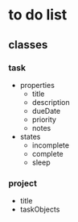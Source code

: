 # to do list

## classes
### task
- properties
    - title
    - description
    - dueDate
    - priority
    - notes
- states
    - incomplete
    - complete
    - sleep
### project
- title
- taskObjects
